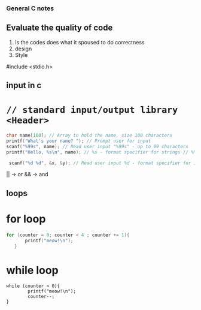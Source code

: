 ### General C notes 
## Evaluate the quality of code

1. is the codes does what it spoused to do correctness
2. design 
3. Style 

#include <stdio.h>  


## input in c  
# `// standard input/output library <Header> `

```c
char name[100]; // Array to hold the name, size 100 characters
printf("What's your name? "); // Prompt user for input
scanf("%99s", name); // Read user input "%99s" - up to 99 characters
printf("Hello, %s\n", name); // %s - format specifier for strings // %% = escape sequence for literal %
```
```c
 scanf("%d %d", &x, &y); // Read user input %d - format specifier for integers
 ```


 || -> or 
 && -> and

 ## loops 

 # for loop 
 ```c
 for (counter = 0; counter < 4 ; counter += 1){
        printf("meow!\n");
    }
```
# while loop
```
while (counter > 0){
        printf("meow!\n");
        counter--;
}
```


